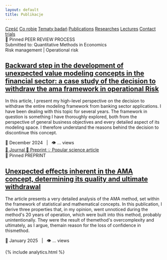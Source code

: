 ```yaml
---
layout: default
title: Publikacje
---
```

<div id="myMenu">
  <a href="/" class="menu-option">Cześć</a>
  <a href="/about" class="menu-option">Co robię</a>
  <a href="/topics" class="menu-option">Tematy badań</a>
  <a href="/publications" class="menu-option">Publications</a>
  <a href="/researches" class="menu-option">Researches</a>
  <a href="/conferences" class="menu-option">Lectures</a>
  <a href="/contact" class="menu-option">Contact</a>
  <a href="/trials" class="menu-option">trials</a>
</div>

<div class="square"></div>
<div class="square1"></div>
<div class="square2"></div>
<div class="square-big"></div>



<div class="publications-container">


  
<div class="publication-card">
    <span class="publication-pin">📌 Pinned</span>
    <span class="publication-status status-review">PEER REVIEW PROCESS</span>
    <div class="publication-source">Submitted to: Quantitative Methods in Economics</div>
    <div class="publication-domain">
        <span class="domain-primary">Risk management</span>
        <span class="domain-separator">|</span>
        <span class="domain-secondary">Operational risk</span>
    </div>
    <h2 class="publication-title">
      <a href="{{ site.baseurl }}/publications/oprisk_2024_12_cancellation" class="publication-link">
        Backward step in the development of unexpected value modeling concepts in the financial sector: a
case study of the decision to withdraw the ama framework in operational Risk
      </a>
    </h2>
    <p class="publication-description">In this article, I present my high-level perspective on the decision to withdraw the entire modeling framework from banking sector applications. I have been dealing with this topic for several years. The framework in question is something I have thoroughly explored, both from the perspective of general business objectives and every detailed aspect of its modeling space. I therefore understand the reasons behind the decision to discontinue this concept.</p>
    <div class="publication-meta">📅 December 2024 &nbsp;&nbsp;|&nbsp;&nbsp; 👁️ ... views</div>
    <!-- Dodane linki do zasobów -->
    <div class="publication-resources">
      <a href="URL_DO_CZASOPISMA" class="resource-link" target="_blank">
        <span class="resource-icon">📰</span> Journal
      </a>
      <a href="URL_DO_PREPRINTU" class="resource-link" target="_blank">
        <span class="resource-icon">📄</span> Preprint
      </a>
      <a href="URL_DO_MEDIUM" class="resource-link" target="_blank">
        <span class="resource-icon">💡</span> Popular science article
      </a>
    </div>
</div>



  <div class="publication-card">
    <span class="publication-pin">📌 Pinned</span>
    <span class="publication-status status-review">PREPRINT</span>
    <h2 class="publication-title">
      <a href="{{ site.baseurl }}/publications/2023-12-risk-assessment" class="publication-link">
        Unexpected effects inherent in the AMA concept, determining its quality and ultimate withdrawal
      </a>
    </h2>
    <p class="publication-description">The article presents a very detailed analysis of the AMA method, set within the framework of statistical and
mathematical concepts. In this publication, I derive three properties that, in my opinion, went unnoticed during the
method's 20 years of operation, which were built into this method, probably unintentionally. They were the result of
themethod's overcomplexity and ultimately, as I argue, themain reason for the loss of confidence in thismethod.</p>
    <div class="publication-meta">📅 January 2025 &nbsp;&nbsp;|&nbsp;&nbsp; 👁️ ... views</div>
  </div>
</div>

{% include analytics.html %}
